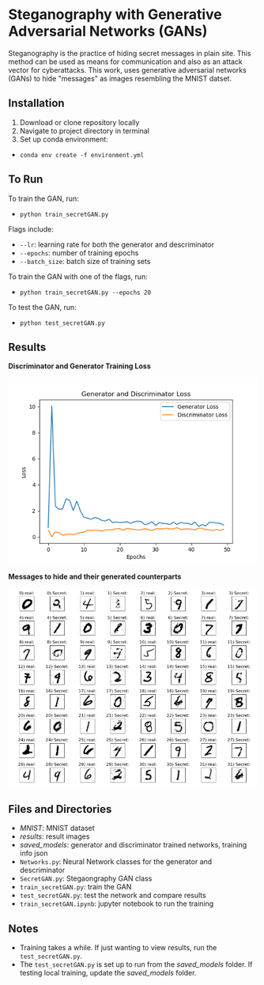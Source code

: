 # Steganography with Generative Adversarial Networks (GANs)

Steganography is the practice of hiding secret messages in plain site. This method can be used as means for communication and also as an attack vector for cyberattacks. This work, uses generative adversarial networks (GANs) to hide "messages" as images resembling the MNIST datset.

## Installation
1. Download or clone repository locally
2. Navigate to project directory in terminal
3. Set up conda environment:
- `conda env create -f environment.yml`

## To Run
To train the GAN, run:
- `python train_secretGAN.py`

Flags include:
- `--lr`: learning rate for both the generator and descriminator
- `--epochs`: number of training epochs
- `--batch_size`: batch size of training sets

To train the GAN with one of the flags, run:
- `python train_secretGAN.py --epochs 20`

To test the GAN, run:
- `python test_secretGAN.py`

## Results
**Discriminator and Generator Training Loss**

![Loss Curve](results/training_curves.png)

**Messages to hide and their generated counterparts**

![Real and Fake](results/results.png)

## Files and Directories
- *MNIST*: MNIST dataset
- *results*: result images
- *saved_models*: generator and discriminator trained networks, training info json
- `Networks.py`: Neural Network classes for the generator and descriminator
- `SecretGAN.py`: Stegaongraphy GAN class
- `train_secretGAN.py`: train the GAN
- `test_secretGAN.py`: test the network and compare results
- `train_secretGAN.ipynb`: jupyter notebook to run the training

## Notes
- Training takes a while. If just wanting to view results, run the `test_secretGAN.py`.
- The `test_secretGAN.py` is set up to run from the *saved_models* folder. If testing local training, update the *saved_models* folder.

